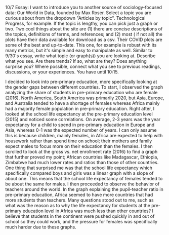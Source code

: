 10/7 Essay: I want to introduce you to another source of sociology-focused data: Our World in Data, founded by Max Roser.
Select a topic you are curious about from the dropdown "Articles by topic". Technological Progress, for example. If the topic is lengthy, you can pick just a graph or two.
Two cool things about the site are (1) there are concise descriptions of the topics, definitions of terms, and references; and (2) most ( if not all) the plots have their data available for download as a csv. Their COVID plots are some of the best and up-to-date. This one, for example is robust with its many metrics, but it's simple and easy to manipulate as well.
Similar to 9/30's essay, write what topic (or graph(s)) you are looking at. Describe what you see. Are there trends? If so, what are they? Does anything surprise you? Where possible, connect what you see to previous readings, discussions, or your experiences. You have until 10:15.

  I decided to look into pre-primary education, more specifically looking at the gender gaps between different countries. To start, I observed the graph analyzing the share of students in pre-primary education who are female (2016). North America, South America was primarily 2020, but Asia, Europe, and Australia tended to have a shortage of females whereas Africa mainly had a majority female population in pre-primary education. Right after, I looked at the school life expectancy at the pre-primary education level (2015) and noticed some correlations. On average, 2-3 years was the year expectancy for a child to spend in pre-primary education in Europe and Asia, whereas 0-1 was the expected number of years. I can only assume this is because children, mainly females, in Africa are expected to help with housework rather than spend time on school; their mothers and family expect males to focus more on their education than the females. I then scrolled to look at the gross vs. net enrollment rate (2016) to find a graph that further proved my point; African countries like Madagascar, Ethiopia, Zimbabwe had much lower rates and ratios than those of other countries. One thing that surprised me was that the school life expectancy which specifically compared boys and girls was a linear graph with a slope of about one. This means that the school life expectancy of females tended to be about the same for males.
  I then proceeded to observe the behavior of teachers around the world. In the graph explaining the pupil-teacher ratio in pre-primary education, Africa seemed to have more countries that had more students than teachers. Many questions stood out to me, such as what was the reason as to why the life expectancy for students at the pre-primary education level in Africa was much less than other countries? I believe that students in the continent were pushed quickly in and out of school so they could work, and the pressure for females was specifically much harder due to these graphs.

